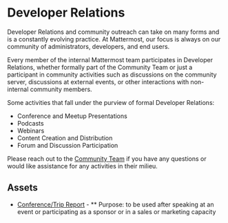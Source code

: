 # Developer Relations

Developer Relations and community outreach can take on many forms and is a constantly evolving practice. At Mattermost, our focus is always on our community of administrators, developers, and end users. 

Every member of the internal Mattermost team participates in Developer Relations, whether formally part of the Community Team or just a participant in community activities such as discussions on the community server, discussions at external events, or other interactions with non-internal community members.

Some activities that fall under the purview of formal Developer Relations:
* Conference and Meetup Presentations
* Podcasts
* Webinars
* Content Creation and Distribution
* Forum and Discussion Participation

Please reach out to the [Community Team](mailto:community@mattermost.com) if you have any questions or would like assistance for any activities in their milieu.

## Assets
* [Conference/Trip Report](https://docs.google.com/document/d/10AZQP5QaUHOd-cuiogA08TD6Im0XvS1qpOBIDcnJScI/edit?usp=sharing) - 
** Purpose: to be used after speaking at an event or participating as a sponsor or in a sales or marketing capacity
